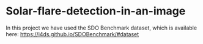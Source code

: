 # Solar-flare-detection-in-an-image

In this project we have used the SDO Benchmark dataset, which is available here: https://i4ds.github.io/SDOBenchmark/#dataset
